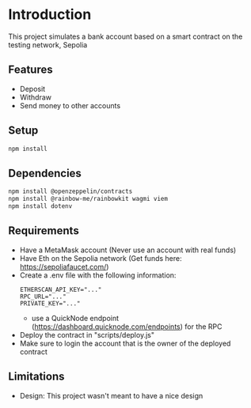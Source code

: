 # Introduction
This project simulates a bank account based on a smart contract on the testing network, Sepolia

## Features
- Deposit
- Withdraw
- Send money to other accounts

## Setup
```bash
npm install
```

## Dependencies
```bash
npm install @openzeppelin/contracts
npm install @rainbow-me/rainbowkit wagmi viem
npm install dotenv
```

## Requirements
- Have a MetaMask account (Never use an account with real funds)
- Have Eth on the Sepolia network (Get funds here: https://sepoliafaucet.com/)
- Create a .env file with the following information:
    ```env
    ETHERSCAN_API_KEY="..."
    RPC_URL="..."
    PRIVATE_KEY="..."
    ```
    - use a QuickNode endpoint (https://dashboard.quicknode.com/endpoints) for the RPC 
- Deploy the contract in "scripts/deploy.js"
- Make sure to login the account that is the owner of the deployed contract

## Limitations
- Design: This project wasn't meant to have a nice design
